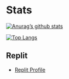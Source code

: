 # Stats

[![Anurag’s github stats](https://github-readme-stats.vercel.app/api?username=Mr-Cuda)](https://github.com/Mr-Cuda)


[![Top Langs](https://github-readme-stats.vercel.app/api/top-langs/?username=Mr-Cuda&layout=compact)](https://github.com/Mr-Cuda)

## Replit


- [Replit Profile](https://replit.com/@MrCuda)

